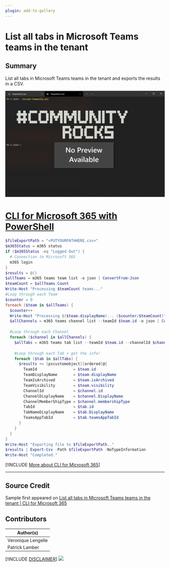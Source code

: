 ```yaml
---
plugin: add-to-gallery
---
```


# List all tabs in Microsoft Teams teams in the tenant

## Summary

List all tabs in Microsoft Teams teams in the tenant and exports the results in a CSV.
 
![Example Screenshot](assets/example.png)
 
# [CLI for Microsoft 365 with PowerShell](#tab/cli-m365-ps)
```powershell
$fileExportPath = "<PUTYOURPATHHERE.csv>"
$m365Status = m365 status
if ($m365Status -eq "Logged Out") {
  # Connection to Microsoft 365
  m365 login
}
$results = @()
$allTeams = m365 teams team list -o json | ConvertFrom-Json
$teamCount = $allTeams.Count
Write-Host "Processing $teamCount teams..."
#Loop through each Team
$counter = 0
foreach ($team in $allTeams) {
  $counter++
  Write-Host "Processing $($team.displayName)... ($counter/$teamCount)"
  $allChannels = m365 teams channel list --teamId $team.id -o json | ConvertFrom-Json
    
  #Loop through each Channel
  foreach ($channel in $allChannels) {
    $allTabs = m365 teams tab list --teamId $team.id --channelId $channel.id -o json | ConvertFrom-Json
        
    #Loop through each Tab + get the info!
    foreach ($tab in $allTabs) {
      $results += [pscustomobject][ordered]@{
        TeamId                = $team.id
        TeamDisplayName       = $team.displayName
        TeamIsArchived        = $team.isArchived
        TeamVisibility        = $team.visibility
        ChannelId             = $channel.id
        ChannelDisplayName    = $channel.DisplayName
        ChannelMemberShipType = $channel.membershipType
        TabId                 = $tab.id
        TabNameDisplayName    = $tab.DisplayName
        TeamsAppTabId         = $tab.teamsAppTabId
      }
    }
  }
}
Write-Host "Exporting file to $fileExportPath.."
$results | Export-Csv -Path $fileExportPath -NoTypeInformation
Write-Host "Completed."
```
[!INCLUDE [More about CLI for Microsoft 365](../../docfx/includes/MORE-CLIM365.md)]
***

## Source Credit

Sample first appeared on [List all tabs in Microsoft Teams teams in the tenant | CLI for Microsoft 365](https://pnp.github.io/cli-microsoft365/sample-scripts/teams/list-all-tabs-teams/)

## Contributors

| Author(s) |
|-----------|
| Veronique Lengelle |
| Patrick Lamber |


[!INCLUDE [DISCLAIMER](../../docfx/includes/DISCLAIMER.md)]
<img src="https://telemetry.sharepointpnp.com/script-samples/scripts/teams-list-all-tabs-teams" aria-hidden="true" />